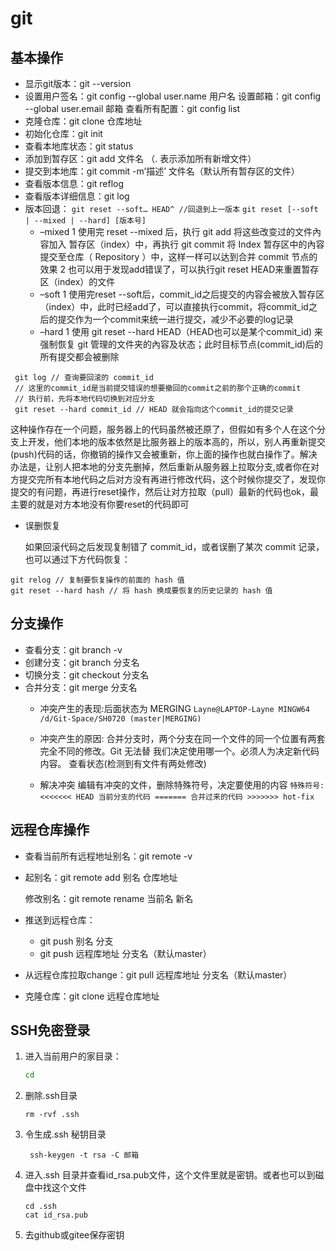 # git
## 基本操作
* 显示git版本：git --version
* 设置用户签名：git config --global user.name 用户名
   设置邮箱：git config --global user.email 邮箱
   查看所有配置：git config list
* 克隆仓库：git clone 仓库地址
* 初始化仓库：git init 
* 查看本地库状态：git status
* 添加到暂存区：git add 文件名 （. 表示添加所有新增文件）
* 提交到本地库：git commit -m’描述’ 文件名（默认所有暂存区的文件）
* 查看版本信息：git reflog 
* 查看版本详细信息：git log
* 版本回退：
`git reset --soft… HEAD^ //回退到上一版本`
`git reset [--soft | --mixed | --hard] [版本号]`
   + –mixed
1 使用完 reset --mixed 后，执行 git add 将这些改变过的文件內容加入 暂存区（index）中，再执行 git commit 将 Index 暂存区中的內容提交至仓库（ Repository ）中，这样一样可以达到合并 commit 节点的效果
2 也可以用于发现add错误了，可以执行git reset HEAD来重置暂存区（index）的文件
   + –soft
1 使用完reset --soft后，commit_id之后提交的内容会被放入暂存区（index）中，此时已经add了，可以直接执行commit，将commit_id之后的提交作为一个commit来统一进行提交，减少不必要的log记录
   + –hard
1 使用 git reset --hard HEAD（HEAD也可以是某个commit_id) 来强制恢复 git 管理的文件夹的內容及状态；此时目标节点(commit_id)后的所有提交都会被删除
```
 git log // 查询要回滚的 commit_id
 // 这里的commit_id是当前提交错误的想要撤回的commit之前的那个正确的commit
 // 执行前，先将本地代码切换到对应分支
 git reset --hard commit_id // HEAD 就会指向这个commit_id的提交记录
```
这种操作存在一个问题，服务器上的代码虽然被还原了，但假如有多个人在这个分支上开发，他们本地的版本依然是比服务器上的版本高的，所以，别人再重新提交(push)代码的话，你撤销的操作又会被重新，你上面的操作也就白操作了。解决办法是，让别人把本地的分支先删掉，然后重新从服务器上拉取分支,或者你在对方提交完所有本地代码之后对方没有再进行修改代码，这个时候你提交了，发现你提交的有问题，再进行reset操作，然后让对方拉取（pull）最新的代码也ok，最主要的就是对方本地没有你要reset的代码即可

* 误删恢复

  如果回滚代码之后发现复制错了 commit_id，或者误删了某次 commit 记录，也可以通过下方代码恢复：

```vim
git relog // 复制要恢复操作的前面的 hash 值
git reset --hard hash // 将 hash 换成要恢复的历史记录的 hash 值
```

## 分支操作
* 查看分支：git branch -v
* 创建分支：git branch 分支名
* 切换分支：git checkout 分支名
* 合并分支：git merge 分支名
  + 冲突产生的表现:后面状态为 MERGING
  `Layne@LAPTOP-Layne MINGW64 /d/Git-Space/SH0720 (master|MERGING) `

  + 冲突产生的原因:
  合并分支时，两个分支在同一个文件的同一个位置有两套完全不同的修改。Git 无法替
  我们决定使用哪一个。必须人为决定新代码内容。
  查看状态(检测到有文件有两处修改)
  + 解决冲突
  编辑有冲突的文件，删除特殊符号，决定要使用的内容
  `特殊符号:<<<<<<< HEAD 当前分支的代码 ======= 合并过来的代码 >>>>>>> hot-fix `
## 远程仓库操作
* 查看当前所有远程地址别名：git remote -v

* 起别名：git remote add 别名 仓库地址

   修改别名：git remote rename 当前名 新名

* 推送到远程仓库：
   + git push 别名 分支
   + git push 远程库地址 分支名（默认master）
   
* 从远程仓库拉取change：git pull 远程库地址 分支名（默认master）

* 克隆仓库：git clone 远程仓库地址

## SSH免密登录

1. 进入当前用户的家目录：

   ```sh
   cd
   ```

2. 删除.ssh目录

   ```
   rm -rvf .ssh
   ```

3. 令生成.ssh 秘钥目录

   ```
    ssh-keygen -t rsa -C 邮箱
   ```

4. 进入.ssh 目录并查看id_rsa.pub文件，这个文件里就是密钥。或者也可以到磁盘中找这个文件

   ```
   cd .ssh
   cat id_rsa.pub
   ```

5. 去github或gitee保存密钥

